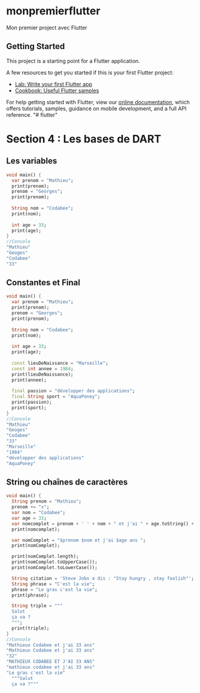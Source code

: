 # monpremierflutter

Mon premier project avec Flutter

## Getting Started

This project is a starting point for a Flutter application.

A few resources to get you started if this is your first Flutter project:

- [Lab: Write your first Flutter app](https://flutter.dev/docs/get-started/codelab)
- [Cookbook: Useful Flutter samples](https://flutter.dev/docs/cookbook)

For help getting started with Flutter, view our
[online documentation](https://flutter.dev/docs), which offers tutorials,
samples, guidance on mobile development, and a full API reference.
"# flutter"


# Section 4 : Les bases de DART

## Les variables

````dart
void main() {
  var prenom = "Mathieu";
  print(prenom);
  prenom = "Georges";
  print(prenom);
  
  String nom = "Codabee";
  print(nom);
  
  int age = 33;
  print(age);
}
//Console
"Mathieu"
"Geoges"
"Codabee"
"33"
````

## Constantes et Final

````dart
void main() {
  var prenom = "Mathieu";
  print(prenom);
  prenom = "Georges";
  print(prenom);
  
  String nom = "Codabee";
  print(nom);
  
  int age = 33;
  print(age);
  
  const lieuDeNaissance = "Marseille";
  const int annee = 1984;
  print(lieuDeNaissance);
  print(annee);
  
  final passion = "développer des applications";
  final String sport = "AquaPoney";
  print(passion);
  print(sport);
}
//Console
"Mathieu"
"Geoges"
"Codabee"
"33"
"Marseille"
"1984"
"développer des applications"
"AquaPoney"
````
## String ou chaînes de caractères

````dart
void main() {
  String prenom = "Mathieu";
  prenom += "x";
  var nom = "Codabee";
  var age = 33;
  var nomcomplet = prenom + ' ' + nom + " et j'ai " + age.toString() + " ans";
  print(nomcomplet);

  var nomComplet = "$prenom $nom et j'ai $age ans ";
  print(nomComplet);

  print(nomComplet.length);
  print(nomComplet.toUpperCase());
  print(nomComplet.toLowerCase());

  String citation = 'Steve Jobs a dis : "Stay hungry , stay foolish"';
  String phrase = "C'est la vie";
  phrase = "Le gras c'est la vie";
  print(phrase);

  String triple = """
  Salut
  ça va ? 
  """;
  print(triple);
}
//Console
"Mathieux Codabee et j'ai 33 ans"
"Mathieux Codabee et j'ai 33 ans"
"32"
"MATHIEUX CODABEE ET J'AI 33 ANS" 
"mathieux codabee et j'ai 33 ans" 
"Le gras c'est la vie"
  """Salut
  ça va ?""" 
````


